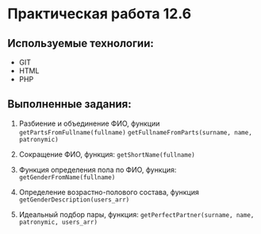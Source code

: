 # Практическая работа 12.6

## Используемые технологии:

* GIT
* HTML
* PHP

## Выполненные задания:
1. Разбиение и объединение ФИО, функции
`getPartsFromFullname(fullname)`
`getFullnameFromParts(surname, name, patronymic)`

2. Сокращение ФИО, функция: 
`getShortName(fullname)`

3. Функция определения пола по ФИО, функция:
`getGenderFromName(fullname)`

4. Определение возрастно-полового состава, функция
`getGenderDescription(users_arr)`

5. Идеальный подбор пары, функция:
`getPerfectPartner(surname, name, patronymic, users_arr)`